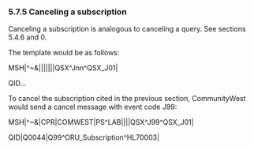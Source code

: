 ### 5.7.5 Canceling a subscription

Canceling a subscription is analogous to canceling a query. See sections 5.4.6 and 0.

The template would be as follows:

MSH|^~\&|||||||QSX^Jnn^QSX_J01|

QID...

To cancel the subscription cited in the previous section, CommunityWest would send a cancel message with event code J99:

MSH|^~\&|CPR|COMWEST|PS^LAB||||QSX^J99^QSX_J01|

QID|Q0044|Q99^ORU_Subscription^HL70003|
